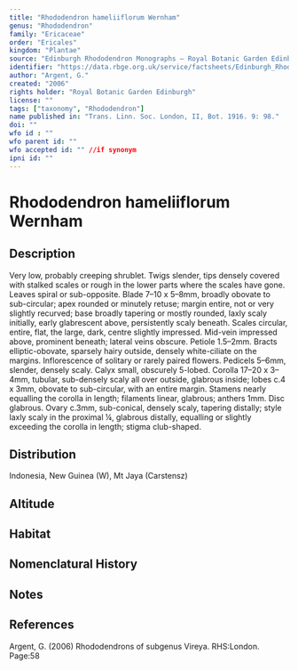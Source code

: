 ```yaml
---
title: "Rhododendron hameliiflorum Wernham"
genus: "Rhododendron"
family: "Ericaceae"
order: "Ericales"
kingdom: "Plantae"
source: "Edinburgh Rhododendron Monographs – Royal Botanic Garden Edinburgh"
identifier: "https://data.rbge.org.uk/service/factsheets/Edinburgh_Rhododendron_Monographs.xhtml"
author: "Argent, G."
created: "2006"
rights holder: "Royal Botanic Garden Edinburgh"
license: ""
tags: ["taxonomy", "Rhododendron"]
name published in: "Trans. Linn. Soc. London, II, Bot. 1916. 9: 98."
doi: ""
wfo id : ""
wfo parent id: ""
wfo accepted id: "" //if synonym                      
ipni id: ""
---
```


                       

# Rhododendron hameliiflorum Wernham

## Description
Very low, probably creeping shrublet. Twigs slender, tips densely covered with stalked scales or rough in the lower parts where the scales have gone. Leaves spiral or sub-opposite. Blade 7–10 x 5–8mm, broadly obovate to sub-circular; apex rounded or minutely retuse; margin entire, not or very slightly recurved; base broadly tapering or mostly rounded, laxly scaly initially, early glabrescent above, persistently scaly beneath. Scales circular, entire, flat, the large, dark, centre slightly impressed. Mid-vein impressed above, prominent beneath; lateral veins obscure. Petiole 1.5–2mm. Bracts elliptic-obovate, sparsely hairy outside, densely white-ciliate on the margins. Inflorescence of solitary or rarely paired flowers. Pedicels 5–6mm, slender, densely scaly. Calyx small, obscurely 5-lobed. Corolla 17–20 x 3–4mm, tubular, sub-densely scaly all over outside, glabrous inside; lobes c.4 x 3mm, obovate to sub-circular, with an entire margin. Stamens nearly equalling the corolla in length; filaments linear, glabrous; anthers 1mm. Disc glabrous. Ovary c.3mm, sub-conical, densely scaly, tapering distally; style laxly scaly in the proximal ¼, glabrous distally, equalling or slightly exceeding the corolla in length; stigma club-shaped.

## Distribution
Indonesia, New Guinea (W), Mt Jaya (Carstensz)

## Altitude


## Habitat


## Nomenclatural History

                       
## Notes


## References

Argent, G. (2006) Rhododendrons of subgenus Vireya. RHS:London. Page:58
